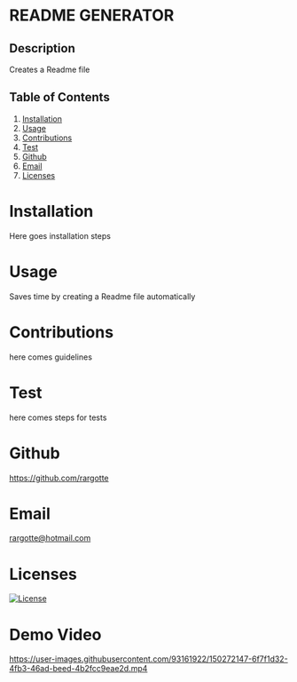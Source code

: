 
    
  # README GENERATOR

  ## Description
  Creates a Readme file

  ## Table of Contents
  1. [Installation](#Installation)
  2. [Usage](#Usage)
  3. [Contributions](#Contributions)
  4. [Test](#Test)
  5. [Github](#Github)
  6. [Email](#Email)
  7. [Licenses](#Licenses)

  # Installation
  Here goes installation steps

  # Usage
  Saves time by creating a Readme file automatically

  # Contributions
  here comes guidelines

  # Test
  here comes steps for tests

  # Github
  https://github.com/rargotte

  # Email
  rargotte@hotmail.com

  # Licenses
  [![License](https://img.shields.io/badge/License-Apache_2.0-blue.svg)](https://opensource.org/licenses/Apache-2.0)
  
  # Demo Video
  https://user-images.githubusercontent.com/93161922/150272147-6f7f1d32-4fb3-46ad-beed-4b2fcc9eae2d.mp4